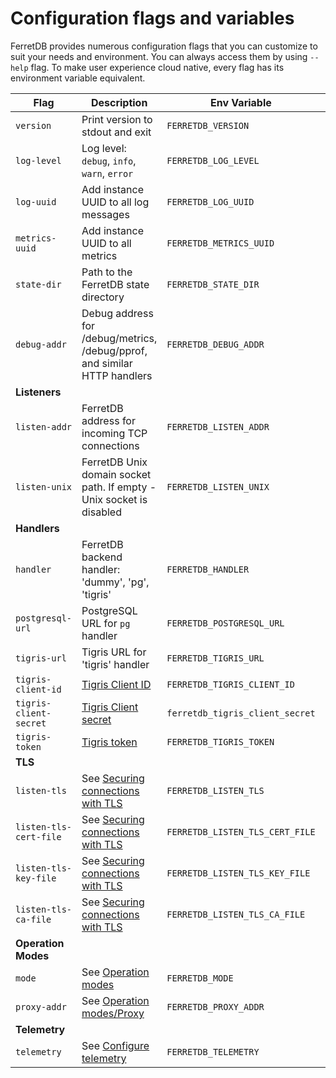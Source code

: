 ---
---

# Configuration flags and variables

FerretDB provides numerous configuration flags that you can customize to suit your needs and environment.
You can always access them by using `--help` flag.
To make user experience cloud native, every flag has its environment variable equivalent.

| Flag                   | Description                                                               | Env Variable                    | Default Value                     |
|------------------------|---------------------------------------------------------------------------|---------------------------------|-----------------------------------|
| `version`              | Print version to stdout and exit                                          | `FERRETDB_VERSION`              |                                   |
| `log-level`            | Log level: `debug`, `info`, `warn`, `error`                               | `FERRETDB_LOG_LEVEL`            | `"info"`                          |
| `log-uuid`             | Add instance UUID to all log messages                                     | `FERRETDB_LOG_UUID`             |                                   |
| `metrics-uuid`         | Add instance UUID to all metrics                                          | `FERRETDB_METRICS_UUID`         |                                   |
| `state-dir`            | Path to the FerretDB state directory                                      | `FERRETDB_STATE_DIR`            | `"."`                             |
| `debug-addr`           | Debug address for /debug/metrics, /debug/pprof, and similar HTTP handlers | `FERRETDB_DEBUG_ADDR`           | `"127.0.0.1:8088"`                |
| **Listeners**          |                                                                           |                                 |                                   |
| `listen-addr`          | FerretDB address for incoming TCP connections                             | `FERRETDB_LISTEN_ADDR`          | `"127.0.0.1:27017"`               |
| `listen-unix`          | FerretDB Unix domain socket path. If empty - Unix socket is disabled      | `FERRETDB_LISTEN_UNIX`          |                                   |
| **Handlers**           |                                                                           |                                 |                                   |
| `handler`              | FerretDB backend handler: 'dummy', 'pg', 'tigris'                         | `FERRETDB_HANDLER`              | `"pg"`                            |
| `postgresql-url`       | PostgreSQL URL for `pg` handler                                           | `FERRETDB_POSTGRESQL_URL`       | `"postgres://127.0.0.1:5432/ferretdb"` |
| `tigris-url`           | Tigris URL for 'tigris' handler                                           | `FERRETDB_TIGRIS_URL`           | `"127.0.0.1:8081"`                |
| `tigris-client-id`     | [Tigris Client ID][tigris-docs-auth]                                      | `FERRETDB_TIGRIS_CLIENT_ID`     |                                   |
| `tigris-client-secret` | [Tigris Client secret][tigris-docs-auth]                                  | `ferretdb_tigris_client_secret` |                                   |
| `tigris-token`         | [Tigris token][tigris-docs-auth]                                          | `FERRETDB_TIGRIS_TOKEN`         |                                   |
| **TLS**                |                                                                           |                                 |                                   |
| `listen-tls`           | See [Securing connections with TLS][securing-with-tls]                    | `FERRETDB_LISTEN_TLS`           |                                   |
| `listen-tls-cert-file` | See [Securing connections with TLS][securing-with-tls]                    | `FERRETDB_LISTEN_TLS_CERT_FILE` |                                   |
| `listen-tls-key-file`  | See [Securing connections with TLS][securing-with-tls]                    | `FERRETDB_LISTEN_TLS_KEY_FILE`  |                                   |
 | `listen-tls-ca-file`   | See [Securing connections with TLS][securing-with-tls]                    | `FERRETDB_LISTEN_TLS_CA_FILE`   |                                   |
| **Operation Modes**    |                                                                           |                                 |                                   |
| `mode`                 | See [Operation modes](/operation_modes.md)                                | `FERRETDB_MODE`                 | `"normal"`                        |
| `proxy-addr`           | See [Operation modes/Proxy](/operation_modes.md#proxy)                    | `FERRETDB_PROXY_ADDR`           |                                   |
| **Telemetry**          |                                                                           |                                 |                                   |
| `telemetry`            | See [Configure telemetry](/telemetry.md#configure-telemetry)              | `FERRETDB_TELEMETRY`            | `undecided`                       |

[tigris-docs-auth]: https://docs.tigrisdata.com/apidocs/#tag/Authentication/operation/Auth_GetAccessToken
[securing-with-tls]: /security#securing-connections-with-tls
